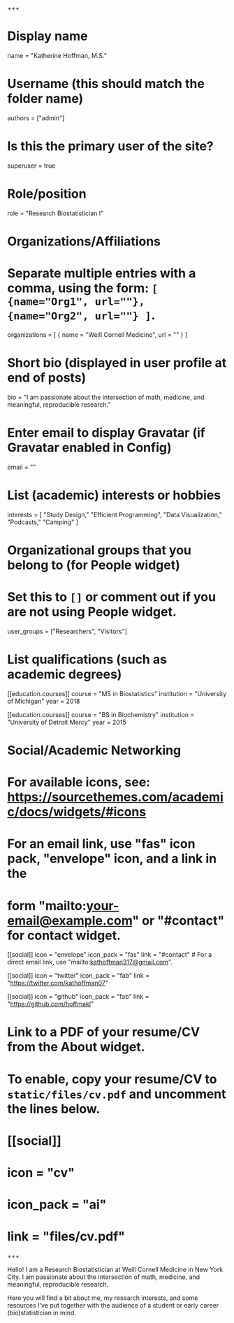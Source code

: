 +++
# Display name
name = "Katherine Hoffman, M.S."

# Username (this should match the folder name)
authors = ["admin"]

# Is this the primary user of the site?
superuser = true

# Role/position
role = "Research Biostatistician I"

# Organizations/Affiliations
#   Separate multiple entries with a comma, using the form: `[ {name="Org1", url=""}, {name="Org2", url=""} ]`.
organizations = [ { name = "Weill Cornell Medicine", url = "" } ]

# Short bio (displayed in user profile at end of posts)
bio = "I am passionate about the intersection of math, medicine, and meaningful, reproducible research."

# Enter email to display Gravatar (if Gravatar enabled in Config)
email = ""

# List (academic) interests or hobbies
interests = [
  "Study Design,"
  "Efficient Programming",
  "Data Visualization,"
  "Podcasts,"
  "Camping"
]

# Organizational groups that you belong to (for People widget)
#   Set this to `[]` or comment out if you are not using People widget.
user_groups = ["Researchers", "Visitors"]

# List qualifications (such as academic degrees)
[[education.courses]]
  course = "MS in Biostatistics"
  institution = "University of Michigan"
  year = 2018

[[education.courses]]
  course = "BS in Biochemistry"
  institution = "University of Detroit Mercy"
  year = 2015

# Social/Academic Networking
# For available icons, see: https://sourcethemes.com/academic/docs/widgets/#icons
#   For an email link, use "fas" icon pack, "envelope" icon, and a link in the
#   form "mailto:your-email@example.com" or "#contact" for contact widget.

[[social]]
  icon = "envelope"
  icon_pack = "fas"
  link = "#contact"  # For a direct email link, use "mailto:kathoffman317@gmail.com".

[[social]]
  icon = "twitter"
  icon_pack = "fab"
  link = "https://twitter.com/kathoffman07"

[[social]]
  icon = "github"
  icon_pack = "fab"
  link = "https://github.com/hoffmakl"

# Link to a PDF of your resume/CV from the About widget.
# To enable, copy your resume/CV to `static/files/cv.pdf` and uncomment the lines below.
# [[social]]
#   icon = "cv"
#   icon_pack = "ai"
#   link = "files/cv.pdf"

+++

Hello! I am a Research Biostatistician at Weill Cornell Medicine in New York City. I am passionate about the intersection of math, medicine, and meaningful, reproducible research.

Here you will find a bit about me, my research interests, and some resources I've put together with the audience of a student or early career (bio)statistician in mind.

